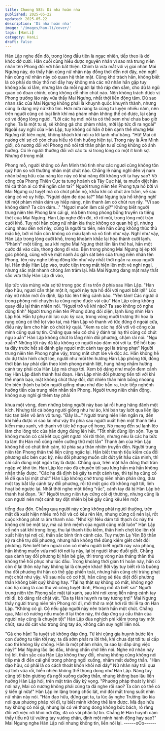 ```yaml
---
title: Chương 583: Dĩ nha hoàn nha
published: 2025-05-22
updated: 2025-05-22
description: 'Dĩ nha hoàn nha'
image: '/images/han-li/cover/'
tags: [HanLi]
category: HanLi
draft: false
---
```


Hàn Lập nghe đến đó, trong lòng đầu tiên là ngạc nhiên, tiếp theo
là dở khóc dở cười.
Hắn cuối cùng hiểu được nguyên nhân vì sao mà trung niên nhân
tên Phong đối với hắn bất thiện. Chính là vừa mắt với vị giai nhân
Mai Ngưng này, do thấy hắn cùng nữ nhân này đồng thời đến nơi
đây, nên nghĩ hắn cùng nữ nhân này có quan hệ thân mật.
Cũng khó trách hắn, không biết là có phải do thủy thổ nơi đây hay
không mà các nữ nhân hắn gặp tuy không xấu xí lắm, nhưng làn
da mỗi người lại thô ráp đen sẫm, cho dù là ngũ quan có đoan
chính, cũng không dễ nhìn chút nào.
Nên không trách được vị Phong trưởng lão này vừa thấy Mai
Ngưng, nhất thời liền động tâm.
Dù sao nhan sắc của Mai Ngưng không phải là khuynh quốc
khuynh thành, nhưng cũng là dạng mỹ nữ khó tìm.
Hơn nữa nàng ta cũng tu luyện nhiều năm, nên trên người cũng
có loại linh khí mà phàm nhân không thể có được, lại càng có vẻ
động lòng người.
"Lời các hạ mới nói ta có thể xem như chưa bao giờ nghe. Ta là
một tu sĩ, sẽ không gả cho phàm nhân, mời lập tức đi ra ngoài"
Ngoài suy nghĩ của Hàn Lập, tuy không có hắn ở bên cạnh thế
nhưng Mai Ngưng rất kiên nghị, không khách khí nói ra lời lạnh
như băng.
"Hừ! Mai cô nương chỉ sợ cô còn chưa hiểu rõ tình huống hiện tại.
Trong này là Âm Minh giới, cô nương đối với Phong mỗ nói tới
thân phận tu sĩ cũng không có ảnh hưởng. Có lẽ người thường đối
với các tu sĩ trong lòng có một ít kính sợ. Nhưng ở trong mắt

Phong mỗ, người không có Âm Minh thú tinh như các ngươi cũng
không tôn quý hơn so với thường nhân một chút nào. Chẳng lẽ
nàng nghĩ đến vị nam nhân bằng hữu của nàng lúc này có khả
năng đối kháng với ta hay sao? Võ công của Phong Thiên Cực ta
tung hoành cả Tây Cực hải, ta muốn diệt hắn thì cả thôn ai có thể
ngăn cản ta?" Người trung niên tên Phong tựa hồ bởi vì Mai
Ngưng cự tuyệt mà có chút phẫn nộ, khẩu khí có chút âm trầm,
về sau càng có vẻ uy hiếp.
"Ngươi dám đe dọa ta?" Mai Ngưng tựa hồ không nghĩ tới một
phàm nhân dám uy hiếp nàng, nên thanh âm có chút run rẩy.
"Vì sao không dám? Ta còn dám…"
"Ngươi muốn làm cái gì?"
Không biết người trung niên tên Phong làm cái gì, mà bên trong
phòng bỗng truyền ra tiếng thét của Mai Ngưng.
Hàn Lập nghe đến đó, rờ rờ mũi, trong lòng một trận cười khổ.
Tuy nói hắn cùng nữ nhân kia thực không có quan hệ gì, nhưng
cùng nhau đến nơi này, cùng là người tu tiên, nên hắn cũng
không thúc thủ mặc kệ, bởi vì hắn còn không có máu lạnh và vô
tình như vậy.
Nghĩ như vậy, Hàn Lập trong lòng cười khổ, trong khoảnh khắc lại
hóa thành cười lạnh.
"Phành" một tiếng, sau khi nghe Mai Ngưng thét lên lần thứ hai,
hắn một cước đá vào cửa, thong dong đi vào.
Bên trong phòng Mai Ngưng bị ép tới góc phòng, cùng với vẻ mặt
nanh ác gần sát bên của trung niên nhân tên Phong, tên này nghe
tiếng động lớn như vậy nhất thời ngẩn ra xoay người lại.
Hắn thấy Hàn Lập vào, trước tiên trong mắt hiện lên một vẻ nghi
ngại, nhưng sắc mặt nhanh chóng âm trầm lại.
Mà Mai Ngưng đang mặt mày thất sắc vừa thấy Hàn Lập đi vào,

lập tức vừa mừng vừa sợ từ trong góc đi ra trốn ở phía sau Hàn
Lập.
"Hàn đạo hữu, ngươi cẩn thận một ít, người này tựa hồ đối với
ngươi bất lợi!" Lúc này nữ nhân mới ổn định, lập tức lên tiếng
cảnh báo.
"Yên tâm! Các ngươi ở trong phòng nói chuyện ta cũng nghe
được vài câu" Hàn Lập cũng không quay đầu lại thản nhiên nói.
"Ngươi trở về khi nào? Ta sao không có nghe động tĩnh" Người
trung niên tên Phong đứng đối diện, lạnh lùng nhìn Hàn Lập hỏi.
Hắn tự phụ nội lực cực kỳ cao, trong vòng mười trượng thì hoa lá
rụng cũng có thể lọt vào tai, mà Hàn Lập vô thanh vô tức đứng ở
ngoài cửa, điều này làm cho hắn có chút kỳ quái.
"Xem ra các hạ đối với võ công của mình cũng quá tự tin. Chẳng
qua nếu có chủ ý đánh tại hạ thì cũng có chút ngu xuẩn" Hàn Lập
không chút lo lắng nhìn đối phương, chậm rãi nói.
"Ngu xuẩn? Những lời này đã lâu không có người nào dám nói với
ta. Để hồi báo ta đây trước hết sẽ đánh gãy ngươi một cánh tay
gọi là trừng phạt" Người trung niên tên Phong nghe vậy, trong mắt
chợt lóe vẻ độc ác.
Hắn không hề do dự thân hình chợt lóe, người như mũi tên
hướng Hàn Lập phóng tới, đồng thời bàn tay phải dẫn theo kình
phong mãnh liệt, hung hăng nhắm hướng cánh tay phải của Hàn
Lập mà chụp tới.
Xem bộ dáng như muốn đem cánh tay Hàn Lập đánh thành hai
đoạn.
Hàn Lập nhìn đối phương tiến tới với khí thế mạnh bạo, mặt
không chút thay đổi, đột nhiên thân hình bỗng nhoáng lên biến
thành ba bốn người giống nhau như đúc bắn ra, trực tiếp nghênh
hướng tiến của trung niên nhân tên Phong.
Người trung niên chấn động, không suy nghĩ gì thêm tay phải

khua một vòng, đem những bóng người này bao lại rồi hung hăng
đánh một kích.
Nhưng tất cả bóng người giống như hư ảo, khi bàn tay lướt qua
liền lập tức tan biến vô ảnh vô tung.
"Đây là..."
Người trung niên liền ngẩn ra, đến khi hiểu được vì sao lại như
vậy thì phía sau người xuất hiện một thanh tiểu kiếm màu xanh,
vô thanh vô tức kề ngay cổ họng.
Nó mang đến sự lạnh lẽo làm cho lông tóc của hắn dựng đứng
lên hết.
"Tốt nhất đừng lộn xộn. Tuy ta không muốn có cái kết cục giết
ngươi rồi rời thôn, nhưng nếu là các hạ bức ta làm thì Hàn mỗ
cũng miễn cưỡng thử một lần" Thanh âm của Hàn Lập không hề
có chút tình cảm, từ phía sau thản nhiên truyền đến.
Người trung niên tên Phong thân thể liền cứng ngắc lại.
Hắn biết thanh tiểu kiếm của đối phương sắc bén cực kỳ, nếu đối
phương muốn cắt đứt yết hầu của mình, thì chỉ cần dùng một
ngón tay là được.
Chẳng qua, trên mặt hắn đồng thời tràn ngập vẻ khó tin. Hàn Lập
lúc nào đã chuyển tới sau lưng hắn mà hắn không nhận thấy
được.
"Các hạ đã định bẻ gãy ta một cánh tay, thì tại hạ cũng có lễ để
qua lại một chút" Hàn Lập không chờ trung niên nhân phản ứng,
đưa một tay bắt lấy cánh tay đối phương, rồi từ một góc độ không
ngờ tới, linh hoạt bẻ ngược lại.
Nhất thời nghe một tiếng "rắc", cánh tay đã bị Hàn Lập bẻ thành
hai đoạn.
"A!" Người trung niên tuy cứng cỏi dị thường, nhưng cũng là con
người nên một cánh tay đột nhiên bị bẻ gãy cũng kêu lên một

tiếng đau đớn.
Chẳng qua người này cũng không phải người thường, trên mặt
đã xuất hiện nhiều mồ hôi và có kêu rên lên, nhưng cũng cố nén
lại, rốt cuộc không phát ra âm thanh nào.
"Nhớ kỹ! Nếu dám tới thạch ốc này thì không chỉ bẻ một tay, mà
cả tính mệnh của ngươi cũng mất luôn" Hàn Lập cố nén sát khí
trong lòng, thu lại thanh tiểu kiếm, thân hình chợt lóe lên rồi xuất
hiện tại nơi cũ, thần sắc bình tĩnh cảnh cáo.
Tuy mượn La Yên Bộ thần kỳ ra chế trụ đối phương, nhưng hắn
không thể dùng kiếm giết chết đối phương. Nên biết bên ngoài
còn có nhiều người biết người này vào phòng, hắn không muốn
vừa mới tới nơi lạ này, lại bị người khác đuổi giết.
Chẳng qua cánh tay đối phương bị hắn bẻ gãy, thì trong vòng nửa
tháng thân thủ không thể hồi phục như lúc đầu.
Trong khoảng thời gian trì hoãn này, hắn có còn ở lại thôn này
hay không lại là chuyện khác!
Bởi vậy tuy biết rõ là buông tha đối phương thì hắn có thể gặp
phiền toái, nhưng hắn cũng chỉ trừng phạt một chút như vậy. Về
sau nếu có cơ hội, hắn cũng sẽ tiêu diệt đối phương thần không
biết quỷ không hay.
"Tại hạ thật sự không có mắt, không ngờ các hạ cũng là cao thủ
võ công tuyệt đỉnh, Phong mỗ đã biết sai" Người trung niên tên
Phong sắc mặt tái xanh, sau khi nói xong liền nâng cánh tay rời
đi, bộ dáng rất chật vật.
"Đa tạ Hàn huynh ra tay tương trợ!" Mai Ngưng thấy người trung
niên tên Phong rời đi, mới thở ra một hơi rồi thi lễ tạ ơn Hàn Lập.
"Không có gì. Cô nếu gặp người này nên tránh hắn một chút.
Chẳng qua, Mai cô nương nếu muốn ở lại thôn này, thì đáp ứng
sự cầu thân của người này cũng là chuyện tốt" Hàn Lập đùa
nghịch phi kiếm trong tay một chút, sau đó cất vào trong ống tay
áo, không cần suy nghĩ liền nói.

"Gả cho hắn! Ta tuyệt sẽ không đáp ứng. Từ khi cùng gia huynh
bước lên con đường tu tiên tới nay, ta đã sớm phát ra lời thề, khi
chưa đạt tới tu sĩ cấp cao thì không lấy chồng. Hắn là một phàm
nhân, ta sao lại đáp ứng việc này?" Mai Ngưng lắc lắc đầu, không
chần chờ liền nói.
Nghe nữ nhân này trả lời, thần sắc của Hàn Lập không thay đổi,
nhưng không cũng không nói tiếp mà đi đến cái ghế trong phòng
ngồi xuống, nhắm mắt dưỡng thần.
"Hàn đạo hữu, có phải là có cách thoát khốn khỏi nơi đây" Nữ
nhân này trải qua sự tình vừa rồi, hiển nhiên không thể thong
dong như Hàn Lập. Nàng tuy cũng tới bên giường đá ngồi xuống
dưỡng thần, nhưng không bao lâu liền hướng Hàn Lập hỏi, trên
mặt tràn đầy kỳ vọng.
"Phương pháp thoát ly khỏi nơi này, Mai cô nương không phải
cùng ta đã nghe rồi sao? Ta còn có thể có ý kiến gì nữa!" Hàn Lập
im lặng trong chốc lát, mở đôi mắt trong suốt nhìn nữ nhân này
nói.
"Hàn đạo hữu, đừng gạt ta, ta lúc ấy nghe Trưởng lão kia nói qua
phương pháp rời đi, tự biết mình không thể làm được. Mà đạo hữu
tuy không có nói gì, nhưng lại có vẻ thong dong không bức bách,
rõ ràng đối với việc rời khỏi nơi đây, đã có vài phần tự tin. Chẳng
lẽ Hàn huynh cảm thấy tiểu nữ tử vướng tay vướng chân, định
một mình hành động hay sao?" Mai Ngưng nghe Hàn Lập nói
nhưng không tin, liền nói lại.
------oOo------
